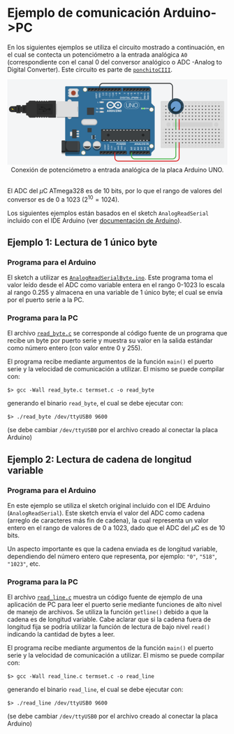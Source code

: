 # Ejemplo de comunicación Arduino->PC

En los siguientes ejemplos se utiliza el circuito mostrado a continuación, en el cual se contecta un potenciómetro a la entrada analógica `A0` (correspondiente con el canal 0 del conversor analógico o ADC -Analog to Digital Converter). Este circuito es parte de [`ponchitoCIII`](https://github.com/ciiiutnfrc/ponchitoCIII).

<div align="center">
  <img src="img/tinkercad_analog.png" alt="Conexión analógica A0" width="600"/>
  <br>Conexión de potenciómetro a entrada analógica de la placa Arduino UNO.
</div>

<br>El ADC del $\mu$C ATmega328 es de 10 bits, por lo que el rango de valores del conversor es de 0 a 1023 ($2^{10}=1024$). 

Los siguientes ejemplos están basados en el sketch `AnalogReadSerial` incluido con el IDE Arduino (ver [documentación de Arduino](https://docs.arduino.cc/built-in-examples/basics/AnalogReadSerial/)).

## Ejemplo 1: Lectura de 1 único byte
### Programa para el Arduino
El sketch a utilizar es [`AnalogReadSerialByte.ino`](../src/com_pc_arduino/arduino/sketch/AnalogReadSerialByte/AnalogReadSerialByte.ino). Este programa toma el valor leído desde el ADC como variable entera en el rango 0-1023 lo escala al rango 0.255 y almacena en una variable de 1 único byte; el cual se envía por el puerto serie a la PC.

### Programa para la PC
El archivo [`read_byte.c`](../src/com_pc_arduino/pc/c/read_byte.c) se corresponde al código fuente de un programa que recibe un byte por puerto serie y muestra su valor en la salida estándar como número entero (con valor entre 0 y 255).

El programa recibe mediante argumentos de la función `main()` el puerto serie y la velocidad de comunicación a utilizar. El mismo se puede compilar con:
```
$> gcc -Wall read_byte.c termset.c -o read_byte
```
generando el binario `read_byte`, el cual se debe ejecutar con:
```
$> ./read_byte /dev/ttyUSB0 9600
```
(se debe cambiar `/dev/ttyUSB0` por el archivo creado al conectar la placa Arduino)

## Ejemplo 2: Lectura de cadena de longitud variable
### Programa para el Arduino
En este ejemplo se utiliza el sketch original incluido con el IDE Arduino (`AnalogReadSerial`). Este sketch envía el valor del ADC como cadena (arreglo de caracteres más fin de cadena), la cual representa un valor entero en el rango de valores de 0 a 1023, dado que el ADC del $\mu$C es de 10 bits.

Un aspecto importante es que la cadena enviada es de longitud variable, dependiendo del número entero que representa, por ejemplo: `"0"`, `"518"`, `"1023"`, etc.

### Programa para la PC
El archivo [`read_line.c`](../src/com_pc_arduino/pc/c/read_line.c) muestra un código fuente de ejemplo de una aplicación de PC para leer el puerto serie mediante funciones de alto nivel de manejo de archivos. Se utiliza la función `getline()` debido a que la cadena es de longitud variable. Cabe aclarar que si la cadena fuera de longitud fija se podría utilizar la función de lectura de bajo nivel `read()` indicando la cantidad de bytes a leer.

El programa recibe mediante argumentos de la función `main()` el puerto serie y la velocidad de comunicación a utilizar. El mismo se puede compilar con:
```
$> gcc -Wall read_line.c termset.c -o read_line
```
generando el binario `read_line`, el cual se debe ejecutar con:
```
$> ./read_line /dev/ttyUSB0 9600
```
(se debe cambiar `/dev/ttyUSB0` por el archivo creado al conectar la placa Arduino)
